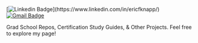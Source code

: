 [![Linkedin Badge](https://img.shields.io/badge/-Eric%20Knapp-686DFF?style=flat-square&logo=Linkedin&logoColor=white&link=https://www.linkedin.com/in/ericfknapp/(https://www.linkedin.com/in/ericfknapp/))](https://www.linkedin.com/in/ericfknapp/) 
[![Gmail Badge](https://img.shields.io/badge/-eric.knapp011@gmail.com-686DFF?style=flat-square&logo=Gmail&logoColor=white&link=mailto:eric.knapp011@gmail.com)](mailto:eric.knapp011@gmail.com)

Grad School Repos, Certification Study Guides, & Other Projects. Feel free to explore my page!



<!-- 
![Java](https://img.shields.io/badge/java-%23ED8B00.svg?style=for-the-badge&logo=java&logoColor=white)
![JavaScript](https://img.shields.io/badge/javascript-%23323330.svg?style=for-the-badge&logo=javascript&logoColor=%23F7DF1E)
![Python](https://img.shields.io/badge/python-3670A0?style=for-the-badge&logo=python&logoColor=ffdd54)
![NodeJS](https://img.shields.io/badge/node.js-6DA55F?style=for-the-badge&logo=node.js&logoColor=white)
![AWS](https://img.shields.io/badge/AWS-%23FF9900.svg?style=for-the-badge&logo=amazon-aws&logoColor=white)
![Linux](https://img.shields.io/badge/Linux-FCC624?style=for-the-badge&logo=linux&logoColor=black)
![MongoDB](https://img.shields.io/badge/MongoDB-%234ea94b.svg?style=for-the-badge&logo=mongodb&logoColor=white) 
-->
